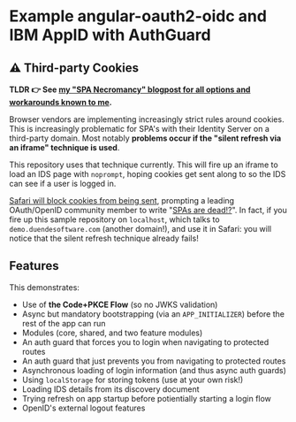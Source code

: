 # Example angular-oauth2-oidc and IBM AppID with AuthGuard


## ⚠ Third-party Cookies

**TLDR 👉 See [my "SPA Necromancy" blogpost for all options and workarounds known to me](https://infi.nl/nieuws/spa-necromancy/).**

Browser vendors are implementing increasingly strict rules around cookies.
This is increasingly problematic for SPA's with their Identity Server on a third-party domain.
Most notably **problems occur if the "silent refresh via an iframe" technique is used**.

This repository uses that technique currently.
This will fire up an iframe to load an IDS page with `noprompt`, hoping cookies get sent along to so the IDS can see if a user is logged in.

[Safari will block cookies from being sent](https://webkit.org/blog/10218/full-third-party-cookie-blocking-and-more/), prompting a leading OAuth/OpenID community member to write "[SPAs are dead!?](https://leastprivilege.com/2020/03/31/spas-are-dead/)".
In fact, if you fire up this sample repository on `localhost`, which talks to `demo.duendesoftware.com` (another domain!), and use it in Safari: you will notice that the silent refresh technique already fails!

## Features


This demonstrates:

- Use of **the Code+PKCE Flow** (so no JWKS validation)
- Async but mandatory bootstrapping (via an `APP_INITIALIZER`) before the rest of the app can run
- Modules (core, shared, and two feature modules)
- An auth guard that forces you to login when navigating to protected routes
- An auth guard that just prevents you from navigating to protected routes
- Asynchronous loading of login information (and thus async auth guards)
- Using `localStorage` for storing tokens (use at your own risk!)
- Loading IDS details from its discovery document
- Trying refresh on app startup before potientially starting a login flow
- OpenID's external logout features
